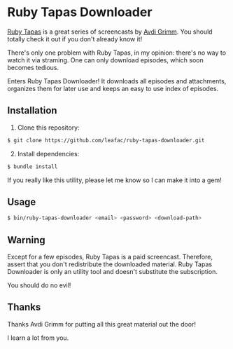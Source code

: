 Ruby Tapas Downloader
=====================

[Ruby Tapas][ruby-tapas] is a great series of screencasts by
[Avdi Grimm][avdi-grimm]. You should totally check it out if you don't already
know it!

There's only one problem with Ruby Tapas, in my opinion: there's no way to
watch it via straming. One can only download episodes, which soon becomes
tedious.

Enters Ruby Tapas Downloader! It downloads all episodes and attachments,
organizes them for later use and keeps an easy to use index of episodes.

Installation
------------

1. Clone this repository:

  ```bash
  $ git clone https://github.com/leafac/ruby-tapas-downloader.git
  ```

2. Install dependencies:

  ```bash
  $ bundle install
  ```

If you really like this utility, please let me know so I can make it into a
gem!

Usage
-----

```bash
$ bin/ruby-tapas-downloader <email> <password> <download-path>
```

Warning
-------

Except for a few episodes, Ruby Tapas is a paid screencast. Therefore, assert
that you don't redistribute the downloaded material. Ruby Tapas Downloader is
only an utility tool and doesn't substitute the subscription.

You should do no evil!

Thanks
------

Thanks Avdi Grimm for putting all this great material out the door!

I learn a lot from you.

[ruby-tapas]: http://www.rubytapas.com/
[avdi-grimm]: http://devblog.avdi.org/
